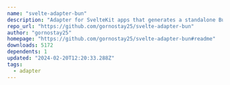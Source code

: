 ```yaml
---
name: "svelte-adapter-bun"
description: "Adapter for SvelteKit apps that generates a standalone Bun.js server."
repo_url: "https://github.com/gornostay25/svelte-adapter-bun"
author: "gornostay25"
homepage: "https://github.com/gornostay25/svelte-adapter-bun#readme"
downloads: 5172
dependents: 1
updated: "2024-02-20T12:20:33.288Z"
tags: 
  - adapter
---
```

